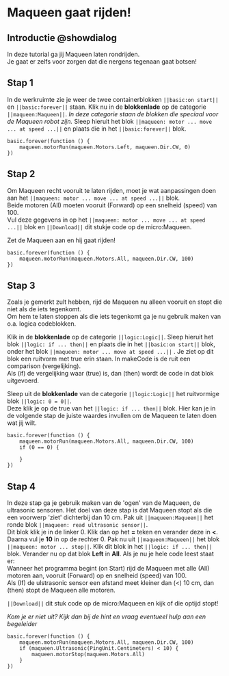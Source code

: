 # Maqueen gaat rijden!

## Introductie @showdialog

In deze tutorial ga jij Maqueen laten rondrijden.  
Je gaat er zelfs voor zorgen dat die nergens tegenaan gaat botsen!

## Stap 1
In de werkruimte zie je weer de twee containerblokken 
``||basic:on start||`` en ``||basic:forever||`` staan. 
Klik nu in de **blokkenlade** op de categorie ``||maqueen:Maqueen||``. 
*In deze categorie staan de blokken die speciaal voor de Maqueen robot zijn.*
Sleep hieruit het blok ``||maqueen: motor ... move ... at speed ...||`` en 
plaats die in het ``||basic:forever||`` blok.

```blocks
basic.forever(function () {
    maqueen.motorRun(maqueen.Motors.Left, maqueen.Dir.CW, 0)
})
```

## Stap 2
Om Maqueen recht vooruit te laten rijden, moet je wat aanpassingen doen aan het ``||maqueen: motor ... move ... at speed ...||`` blok.  
Beide motoren (All) moeten vooruit (Forward) op een snelheid (speed) van 100.  
Vul deze gegevens in op het ``||maqueen: motor ... move ... at speed ...||`` blok en ``||Download||`` dit stukje code op de micro:Maqueen.  

Zet de Maqueen aan en hij gaat rijden!

```blocks
basic.forever(function () {
    maqueen.motorRun(maqueen.Motors.All, maqueen.Dir.CW, 100)
})
```

## Stap 3 
Zoals je gemerkt zult hebben, rijd de Maqueen nu alleen vooruit en stopt die niet als de iets tegenkomt.  
Om hem te laten stoppen als die iets tegenkomt ga je nu gebruik maken van o.a. logica codeblokken.  

Klik in de **blokkenlade** op de categorie ``||logic:Logic||``.
Sleep hieruit het blok ``||logic: if ... then||`` en plaats die in het ``||basic:on start||`` blok, onder het
blok ``||maqueen: motor ... move at speed ...||`` . 
Je ziet op dit blok een ruitvorm met true erin staan. In makeCode is de ruit een comparison (vergelijking).  
Als (if) de vergelijking waar (true) is, dan (then) wordt de code in dat blok uitgevoerd.  

Sleep uit de **blokkenlade** van de categorie ``||logic:Logic||`` het ruitvormige blok ``||logic: 0 = 0||``.  
Deze klik je op de true van het ``||logic: if ... then||`` blok. Hier kan je in de volgende stap de juiste waardes invullen om de Maqueen te laten doen wat jij wilt.  

```blocks
basic.forever(function () {
    maqueen.motorRun(maqueen.Motors.All, maqueen.Dir.CW, 100)
    if (0 == 0) {
        
    }
})
```

## Stap 4
In deze stap ga je gebruik maken van de 'ogen' van de Maqueen, de ultrasonic sensoren. 
Het doel van deze stap is dat Maqueen stopt als die een voorwerp 'ziet' dichterbij dan 10 cm. 
Pak uit ``||maqueen:Maqueen||`` het ronde blok ``||maqueen: read ultrasonic sensor||``.  
Dit blok klik je in de linker 0. Klik dan op het **=** teken en verander deze in **<**. Daarna vul je **10** in op de rechter 0. 
Pak nu uit ``||maqueen:Maqueen||`` het blok ``||maqueen: motor ... stop||``. Klik dit blok in het ``||logic: if ... then||`` blok. 
Verander nu op dat blok **Left** in **All**. 
Als je nu je hele code leest staat er:  
Wanneer het programma begint (on Start) rijd de Maqueen met alle (All) motoren aan, vooruit (Forward) op en snelheid (speed) van 100.  
Als (If) de ulstrasonic sensor een afstand meet kleiner dan (<) 10 cm, dan (then) stopt de Maqueen alle motoren.  

``||Download||`` dit stuk code op de micro:Maqueen en kijk of die optijd stopt!

*Kom je er niet uit? Kijk dan bij de hint en vraag eventueel hulp aan een begeleider*


```blocks
basic.forever(function () {
    maqueen.motorRun(maqueen.Motors.All, maqueen.Dir.CW, 100)
    if (maqueen.Ultrasonic(PingUnit.Centimeters) < 10) {
        maqueen.motorStop(maqueen.Motors.All)
    }
})
```


